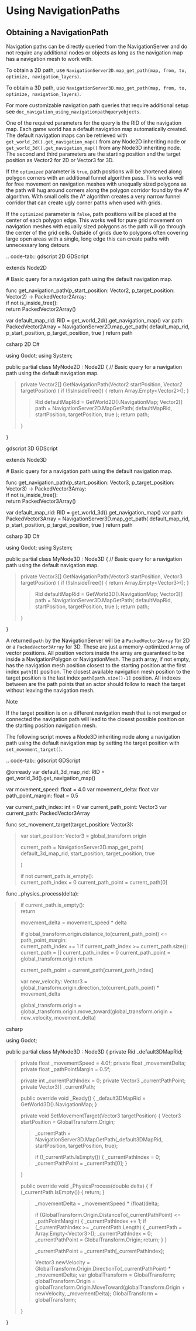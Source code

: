 # Using NavigationPaths

## Obtaining a NavigationPath

Navigation paths can be directly queried from the NavigationServer and
do not require any additional nodes or objects as long as the navigation
map has a navigation mesh to work with.

To obtain a 2D path, use
`NavigationServer2D.map_get_path(map, from, to, optimize, navigation_layers)`.

To obtain a 3D path, use
`NavigationServer3D.map_get_path(map, from, to, optimize, navigation_layers)`.

For more customizable navigation path queries that require additional
setup see `doc_navigation_using_navigationpathqueryobjects`.

One of the required parameters for the query is the RID of the
navigation map. Each game world has a default navigation map
automatically created. The default navigation maps can be retrieved with
`get_world_2d().get_navigation_map()` from any Node2D inheriting node or
`get_world_3d().get_navigation_map()` from any Node3D inheriting node.
The second and third parameters are the starting position and the target
position as Vector2 for 2D or Vector3 for 3D.

If the `optimized` parameter is `true`, path positions will be shortened
along polygon corners with an additional funnel algorithm pass. This
works well for free movement on navigation meshes with unequally sized
polygons as the path will hug around corners along the polygon corridor
found by the A\* algorithm. With small cells the A\* algorithm creates a
very narrow funnel corridor that can create ugly corner paths when used
with grids.

If the `optimized` parameter is `false`, path positions will be placed
at the center of each polygon edge. This works well for pure grid
movement on navigation meshes with equally sized polygons as the path
will go through the center of the grid cells. Outside of grids due to
polygons often covering large open areas with a single, long edge this
can create paths with unnecessary long detours.

.. code-tab:: gdscript 2D GDScript

extends Node2D

\# Basic query for a navigation path using the default navigation map.

func get\_navigation\_path(p\_start\_position: Vector2, p\_target\_position: Vector2) -&gt; PackedVector2Array:  
if not is\_inside\_tree():  
return PackedVector2Array()

var default\_map\_rid: RID = get\_world\_2d().get\_navigation\_map() var
path: PackedVector2Array = NavigationServer2D.map\_get\_path(
default\_map\_rid, p\_start\_position, p\_target\_position, true )
return path

csharp 2D C#

using Godot; using System;

public partial class MyNode2D : Node2D { // Basic query for a navigation
path using the default navigation map.

> private Vector2\[\] GetNavigationPath(Vector2 startPosition, Vector2
> targetPosition) { if (!IsInsideTree()) { return
> Array.Empty&lt;Vector2&gt;(); }
>
> > Rid defaultMapRid = GetWorld2D().NavigationMap; Vector2\[\] path =
> > NavigationServer2D.MapGetPath( defaultMapRid, startPosition,
> > targetPosition, true ); return path;
>
> }

}

gdscript 3D GDScript

extends Node3D

\# Basic query for a navigation path using the default navigation map.

func get\_navigation\_path(p\_start\_position: Vector3, p\_target\_position: Vector3) -&gt; PackedVector3Array:  
if not is\_inside\_tree():  
return PackedVector3Array()

var default\_map\_rid: RID = get\_world\_3d().get\_navigation\_map() var
path: PackedVector3Array = NavigationServer3D.map\_get\_path(
default\_map\_rid, p\_start\_position, p\_target\_position, true )
return path

csharp 3D C#

using Godot; using System;

public partial class MyNode3D : Node3D { // Basic query for a navigation
path using the default navigation map.

> private Vector3\[\] GetNavigationPath(Vector3 startPosition, Vector3
> targetPosition) { if (!IsInsideTree()) { return
> Array.Empty&lt;Vector3&gt;(); }
>
> > Rid defaultMapRid = GetWorld3D().NavigationMap; Vector3\[\] path =
> > NavigationServer3D.MapGetPath( defaultMapRid, startPosition,
> > targetPosition, true ); return path;
>
> }

}

A returned `path` by the NavigationServer will be a `PackedVector2Array`
for 2D or a `PackedVector3Array` for 3D. These are just a
memory-optimized `Array` of vector positions. All position vectors
inside the array are guaranteed to be inside a NavigationPolygon or
NavigationMesh. The path array, if not empty, has the navigation mesh
position closest to the starting position at the first index `path[0]`
position. The closest available navigation mesh position to the target
position is the last index `path[path.size()-1]` position. All indexes
between are the path points that an actor should follow to reach the
target without leaving the navigation mesh.

Note

If the target position is on a different navigation mesh that is not
merged or connected the navigation path will lead to the closest
possible position on the starting position navigation mesh.

The following script moves a Node3D inheriting node along a navigation
path using the default navigation map by setting the target position
with `set_movement_target()`.

.. code-tab:: gdscript GDScript

@onready var default\_3d\_map\_rid: RID =
get\_world\_3d().get\_navigation\_map()

var movement\_speed: float = 4.0 var movement\_delta: float var
path\_point\_margin: float = 0.5

var current\_path\_index: int = 0 var current\_path\_point: Vector3 var
current\_path: PackedVector3Array

func set\_movement\_target(target\_position: Vector3):

> var start\_position: Vector3 = global\_transform.origin
>
> current\_path = NavigationServer3D.map\_get\_path(  
> default\_3d\_map\_rid, start\_position, target\_position, true
>
> )
>
> if not current\_path.is\_empty():  
> current\_path\_index = 0 current\_path\_point = current\_path\[0\]

func \_physics\_process(delta):

> if current\_path.is\_empty():  
> return
>
> movement\_delta = movement\_speed \* delta
>
> if global\_transform.origin.distance\_to(current\_path\_point) &lt;= path\_point\_margin:  
> current\_path\_index += 1 if current\_path\_index &gt;=
> current\_path.size(): current\_path = \[\] current\_path\_index = 0
> current\_path\_point = global\_transform.origin return
>
> current\_path\_point = current\_path\[current\_path\_index\]
>
> var new\_velocity: Vector3 =
> global\_transform.origin.direction\_to(current\_path\_point) \*
> movement\_delta
>
> global\_transform.origin =
> global\_transform.origin.move\_toward(global\_transform.origin +
> new\_velocity, movement\_delta)

csharp

using Godot;

public partial class MyNode3D : Node3D { private Rid \_default3DMapRid;

> private float \_movementSpeed = 4.0f; private float \_movementDelta;
> private float \_pathPointMargin = 0.5f;
>
> private int \_currentPathIndex = 0; private Vector3
> \_currentPathPoint; private Vector3\[\] \_currentPath;
>
> public override void \_Ready() { \_default3DMapRid =
> GetWorld3D().NavigationMap; }
>
> private void SetMovementTarget(Vector3 targetPosition) { Vector3
> startPosition = GlobalTransform.Origin;
>
> > \_currentPath = NavigationServer3D.MapGetPath(\_default3DMapRid,
> > startPosition, targetPosition, true);
> >
> > if (!\_currentPath.IsEmpty()) { \_currentPathIndex = 0;
> > \_currentPathPoint = \_currentPath\[0\]; }
>
> }
>
> public override void \_PhysicsProcess(double delta) { if
> (\_currentPath.IsEmpty()) { return; }
>
> > \_movementDelta = \_movementSpeed \* (float)delta;
> >
> > if (GlobalTransform.Origin.DistanceTo(\_currentPathPoint) &lt;=
> > \_pathPointMargin) { \_currentPathIndex += 1; if (\_currentPathIndex
> > &gt;= \_currentPath.Length) { \_currentPath =
> > Array.Empty&lt;Vector3&gt;(); \_currentPathIndex = 0;
> > \_currentPathPoint = GlobalTransform.Origin; return; } }
> >
> > \_currentPathPoint = \_currentPath\[\_currentPathIndex\];
> >
> > Vector3 newVelocity =
> > GlobalTransform.Origin.DirectionTo(\_currentPathPoint) \*
> > \_movementDelta; var globalTransform = GlobalTransform;
> > globalTransform.Origin =
> > globalTransform.Origin.MoveToward(globalTransform.Origin +
> > newVelocity, \_movementDelta); GlobalTransform = globalTransform;
>
> }

}
